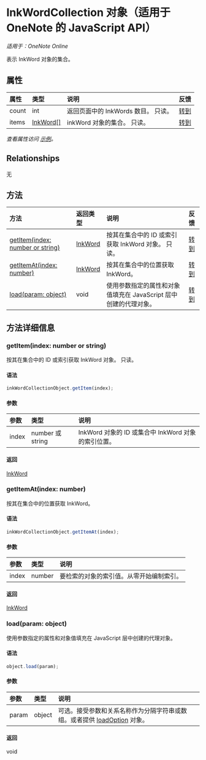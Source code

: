 ﻿# InkWordCollection 对象（适用于 OneNote 的 JavaScript API）

_适用于：OneNote Online_  


表示 InkWord 对象的集合。

## 属性

| 属性     | 类型   |说明|反馈|
|:---------------|:--------|:----------|:-------|
|count|int|返回页面中的 InkWords 数目。 只读。|[转到](https://github.com/OfficeDev/office-js-docs/issues/new?title=OneNote-inkWordCollection-count)|
|items|[InkWord[]](inkword.md)|inkWord 对象的集合。 只读。|[转到](https://github.com/OfficeDev/office-js-docs/issues/new?title=OneNote-inkWordCollection-items)|

_查看属性访问 [示例](#示例)。_

## Relationships
无


## 方法

| 方法           | 返回类型    |说明| 反馈|
|:---------------|:--------|:----------|:-------|
|[getItem(index: number or string)](#getitemindex-number-or-string)|[InkWord](inkword.md)|按其在集合中的 ID 或索引获取 InkWord 对象。 只读。|[转到](https://github.com/OfficeDev/office-js-docs/issues/new?title=OneNote-inkWordCollection-getItem)|
|[getItemAt(index: number)](#getitematindex-number)|[InkWord](inkword.md)|按其在集合中的位置获取 InkWord。|[转到](https://github.com/OfficeDev/office-js-docs/issues/new?title=OneNote-inkWordCollection-getItemAt)|
|[load(param: object)](#loadparam-object)|void|使用参数指定的属性和对象值填充在 JavaScript 层中创建的代理对象。|[转到](https://github.com/OfficeDev/office-js-docs/issues/new?title=OneNote-inkWordCollection-load)|

## 方法详细信息


### getItem(index: number or string)
按其在集合中的 ID 或索引获取 InkWord 对象。 只读。

#### 语法
```js
inkWordCollectionObject.getItem(index);
```

#### 参数
| 参数    | 类型   |说明|
|:---------------|:--------|:----------|
|index|number 或 string|InkWord 对象的 ID 或集合中 InkWord 对象的索引位置。|

#### 返回
[InkWord](inkword.md)

### getItemAt(index: number)
按其在集合中的位置获取 InkWord。

#### 语法
```js
inkWordCollectionObject.getItemAt(index);
```

#### 参数
| 参数    | 类型   |说明|
|:---------------|:--------|:----------|
|index|number|要检索的对象的索引值。从零开始编制索引。|

#### 返回
[InkWord](inkword.md)

### load(param: object)
使用参数指定的属性和对象值填充在 JavaScript 层中创建的代理对象。

#### 语法
```js
object.load(param);
```

#### 参数
| 参数    | 类型   |说明|
|:---------------|:--------|:----------|
|param|object|可选。接受参数和关系名称作为分隔字符串或数组。或者提供 [loadOption](loadoption.md) 对象。|

#### 返回
void
